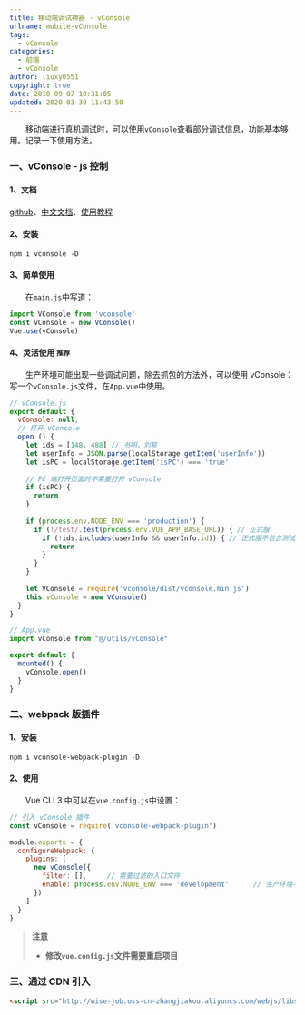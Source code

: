 ```yaml
---
title: 移动端调试神器 - vConsole
urlname: mobile-vConsole
tags:
  - vConsole
categories:
  - 前端
  - vConsole
author: liuxy0551
copyright: true
date: 2018-09-07 10:31:05
updated: 2020-03-30 11:43:50
---
```



&emsp;&emsp;移动端进行真机调试时，可以使用`vConsole`查看部分调试信息，功能基本够用。记录一下使用方法。

<!--more-->


### 一、vConsole - js 控制

#### 1、文档
[github](https://github.com/Tencent/vConsole)、[中文文档](https://github.com/Tencent/vConsole/blob/dev/README_CN.md)、[使用教程](https://github.com/Tencent/vConsole/blob/dev/doc/tutorial_CN.md)

#### 2、安装
``` shell
npm i vconsole -D
```

#### 3、简单使用

　　在`main.js`中写道：
``` javascript
import VConsole from 'vconsole'
const vConsole = new VConsole()
Vue.use(vConsole)
```

#### 4、灵活使用 `推荐`

　　生产环境可能出现一些调试问题，除去抓包的方法外，可以使用 vConsole：写一个`vConsole.js`文件，在`App.vue`中使用。
``` javascript
// vConsole.js
export default {
  vConsole: null,
  // 打开 vConsole
  open () {
    let ids = [148, 488] // 书明，刘易
    let userInfo = JSON.parse(localStorage.getItem('userInfo'))
    let isPC = localStorage.getItem('isPC') === 'true'
  
    // PC 端打开页面时不需要打开 vConsole
    if (isPC) {
      return
    }
  
    if (process.env.NODE_ENV === 'production') {
      if (!/test/.test(process.env.VUE_APP_BASE_URL)) { // 正式服
        if (!ids.includes(userInfo && userInfo.id)) { // 正式服不包含测试和开发则不打开
          return
        }
      }
    }
  
    let VConsole = require('vconsole/dist/vconsole.min.js')
    this.vConsole = new VConsole()
  }
}
```
``` javascript
// App.vue
import vConsole from "@/utils/vConsole"

export default {
  mounted() {
    vConsole.open()
  }
}
```


### 二、webpack 版插件

#### 1、安装
``` shell
npm i vconsole-webpack-plugin -D
```

#### 2、使用

　　Vue CLI 3 中可以在`vue.config.js`中设置：

``` javascript
// 引入 vConsole 插件
const vConsole = require('vconsole-webpack-plugin')

module.exports = {
  configureWebpack: {
    plugins: [
      new vConsole({
        filter: [],     // 需要过滤的入口文件
        enable: process.env.NODE_ENV === 'development'      // 生产环境不打开
      })
    ]
  }
}
```
>**注意**
>* **修改`vue.config.js`文件需要重启项目**



### 三、通过 CDN 引入

``` html
<script src="http://wise-job.oss-cn-zhangjiakou.aliyuncs.com/webjs/libs/vConsole/vconsole.3.3.4.min.js"></script>
```

